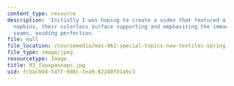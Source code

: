 ```yaml
---
content_type: resource
description: 'Initially I was hoping to create a video that featured a series of dinner
  napkins, their colorless surface supporting and emphasizing the immaculately pressed
  seams, exuding perfection. '
file: null
file_location: /coursemedia/mas-962-special-topics-new-textiles-spring-2010/fcbac00454ff986c1ea982240f01a9c3_03_fauxpasnaps.jpg
file_type: image/jpeg
resourcetype: Image
title: 03_fauxpasnaps.jpg
uid: fcbac004-54ff-986c-1ea9-82240f01a9c3
---
```

